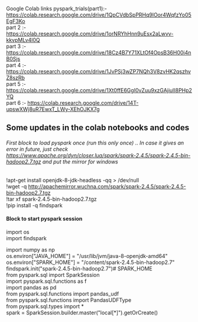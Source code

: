 Google Colab links
pyspark_trials(part1):- https://colab.research.google.com/drive/1QpCVdbSpPRHq9lOor4WqfzYo05EgF3Ko <br/>
part 2 :- https://colab.research.google.com/drive/1orNRYhHnn9uEsx2aLwvv-kkvpMLv4l0Q <br/>
part 3 :- https://colab.research.google.com/drive/18Cz4B7Y71XLtOf4OpsB36H00i4nB0Sjs <br/>
part 4 :- https://colab.research.google.com/drive/1JvPSj3wZP7NQh3V8zvHK2qszhvZ8szRb <br/>
part 5 :- https://colab.research.google.com/drive/1Xt0ffE6GgI0vZuu9xzGAjiulI8PHp2YQ <br/>
part 6 :- https://colab.research.google.com/drive/14T-upswXWj8uR7EwxT_LWy-XEhOJKX7g

## Some updates in the colab notebooks and codes ##

###### First block to load pyspark once (run this only once) .. In case it gives an error in future, just check  https://www.apache.org/dyn/closer.lua/spark/spark-2.4.5/spark-2.4.5-bin-hadoop2.7.tgz and put the mirror for windows <br/>

!apt-get install openjdk-8-jdk-headless -qq > /dev/null <br/>
!wget -q http://apachemirror.wuchna.com/spark/spark-2.4.5/spark-2.4.5-bin-hadoop2.7.tgz <br/>
!tar xf spark-2.4.5-bin-hadoop2.7.tgz <br/>
!pip install -q findspark <br/>


#### Block to start pyspark session 

import os            <br/>
import findspark <br/>

import numpy as np <br/>
os.environ["JAVA_HOME"]   = "/usr/lib/jvm/java-8-openjdk-amd64" <br/>
os.environ["SPARK_HOME"]  = "/content/spark-2.4.5-bin-hadoop2.7" <br/>
findspark.init("spark-2.4.5-bin-hadoop2.7")# SPARK_HOME <br/>
from pyspark.sql import SparkSession <br/>
import pyspark.sql.functions as f <br/>
import pandas as pd <br/>
from pyspark.sql.functions import pandas_udf <br/>
from pyspark.sql.functions import PandasUDFType <br/>
from pyspark.sql.types import * <br/>
spark                      = SparkSession.builder.master("local[*]").getOrCreate() <br/>
